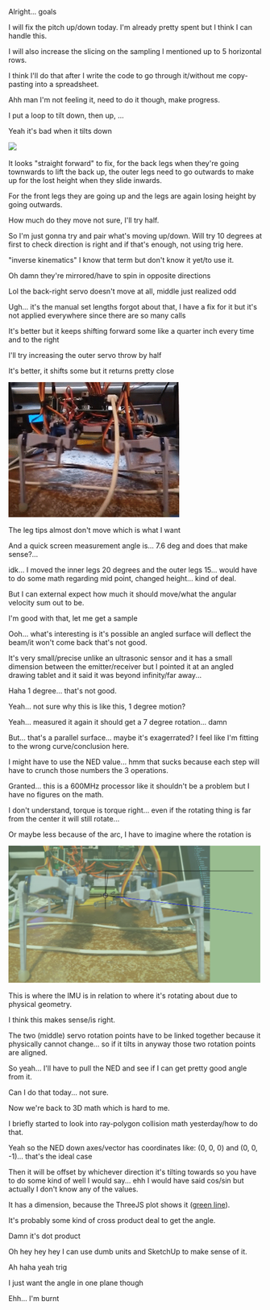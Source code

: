 Alright... goals

I will fix the pitch up/down today. I'm already pretty spent but I think I can handle this.

I will also increase the slicing on the sampling I mentioned up to 5 horizontal rows.

I think I'll do that after I write the code to go through it/without me copy-pasting into a spreadsheet.

Ahh man I'm not feeling it, need to do it though, make progress.

I put a loop to tilt down, then up, ...

Yeah it's bad when it tilts down

<img src="../../media/02-08-2022--tilt-issue.gif" width="500"/>

It looks "straight forward" to fix, for the back legs when they're going townwards to lift the back up, the outer legs need to go outwards to make up for the lost height when they slide inwards.

For the front legs they are going up and the legs are again losing height by going outwards.

How much do they move not sure, I'll try half.

So I'm just gonna try and pair what's moving up/down. Will try 10 degrees at first to check direction is right and if that's enough, not using trig here.

"inverse kinematics" I know that term but don't know it yet/to use it.

Oh damn they're mirrored/have to spin in opposite directions

Lol the back-right servo doesn't move at all, middle just realized odd

Ugh... it's the manual set lengths forgot about that, I have a fix for it but it's not applied everywhere since there are so many calls

It's better but it keeps shifting forward some like a quarter inch every time and to the right

I'll try increasing the outer servo throw by half

It's better, it shifts some but it returns pretty close

<img src="../../media/02-08-2022--improved-15-deg.gif"/>

The leg tips almost don't move which is what I want

And a quick screen measurement angle is... 7.6 deg and does that make sense?...

idk... I moved the inner legs 20 degrees and the outer legs 15... would have to do some math regarding mid point, changed height... kind of deal.

But I can external expect how much it should move/what the angular velocity sum out to be.

I'm good with that, let me get a sample

Ooh... what's interesting is it's possible an angled surface will deflect the beam/it won't come back that's not good.

It's very small/precise unlike an ultrasonic sensor and it has a small dimension between the emitter/receiver but I pointed it at an angled drawing tablet and it said it was beyond infinity/far away...

Haha 1 degree... that's not good.

Yeah... not sure why this is like this, 1 degree motion?

Yeah... measured it again it should get a 7 degree rotation... damn

But... that's a parallel surface... maybe it's exagerrated? I feel like I'm fitting to the wrong curve/conclusion here.

I might have to use the NED value... hmm that sucks because each step will have to crunch those numbers the 3 operations.

Granted... this is a 600MHz processor like it shouldn't be a problem but I have no figures on the math.

I don't understand, torque is torque right... even if the rotating thing is far from the center it will still rotate...

Or maybe less because of the arc, I have to imagine where the rotation is

<img src="../../media/02-08-2022--imu-rotation.PNG" width="500"/>

This is where the IMU is in relation to where it's rotating about due to physical geometry.

I think this makes sense/is right.

The two (middle) servo rotation points have to be linked together because it physically cannot change... so if it tilts in anyway those two rotation points are aligned.

So yeah... I'll have to pull the NED and see if I can get pretty good angle from it.

Can I do that today... not sure.

Now we're back to 3D math which is hard to me.

I briefly started to look into ray-polygon collision math yesterday/how to do that.

Yeah so the NED down axes/vector has coordinates like:
(0, 0, 0) and (0, 0, -1)... that's the ideal case

Then it will be offset by whichever direction it's tilting towards so you have to do some kind of well I would say... ehh I would have said cos/sin but actually I don't know any of the values.

It has a dimension, because the ThreeJS plot shows it ([green line](https://youtu.be/zFNvpdsRMnY?t=13)).

It's probably some kind of cross product deal to get the angle.

Damn it's dot product

Oh hey hey hey I can use dumb units and SketchUp to make sense of it.

Ah haha yeah trig

I just want the angle in one plane though

Ehh... I'm burnt

